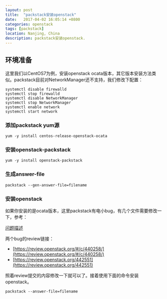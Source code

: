 ```yaml
---
layout: post
title:  "packstack安装openstack"
date:   2017-04-02 16:05:14 +0800
categories: openstack
tags: [packstack]
location: Nanjing, China
description: packstack安装openstack.
---
```


## 环境准备

这里我们以CentOS7为例，安装openstack ocata版本，其它版本安装方法类似。packstack目前对NetworkManager还不支持，我们修改下配置：
```shell
systemctl disable firewalld
systemctl stop firewalld
systemctl disable NetworkManager
systemctl stop NetworkManager
systemctl enable network
systemctl start network
```

### 添加packstack yum源

```shell
yum -y install centos-release-openstack-ocata
```

### 安装openstack-packstack

```shell
yum -y install openstack-packstack
```

### 生成answer-file

```shell
packstack --gen-answer-file=filename
```

### 安装openstack

如果你安装的是ocata版本，这里packstack有电小bug，有几个文件需要修改一下，参考：

[问题描述](https://www.redhat.com/archives/rdo-list/2017-March/msg00011.html)

两个bug的review链接：

- [https://review.openstack.org/#/c/440258/](https://review.openstack.org/#/c/440258/)
- [https://review.openstack.org/442551](https://review.openstack.org/442551)

照着review提交的内容修改一下就可以了。接着使用下面的命令安装openstack。

```shell
packstack --answer-file=filename
```


